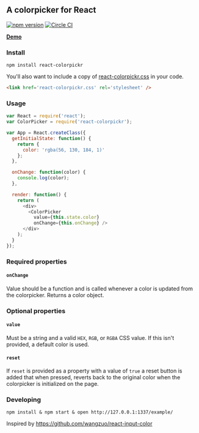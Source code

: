 A colorpicker for React
---

[![npm version](http://img.shields.io/npm/v/react-colorpickr.svg)](https://npmjs.org/package/react-colorpickr) [![Circle CI](https://circleci.com/gh/mapbox/react-colorpickr.svg?style=svg&circle-token=7b6e2687ff5804946f2c0ef5a8a93ad92a4c8ff3)](https://circleci.com/gh/mapbox/react-colorpickr)

__[Demo](https://www.mapbox.com/react-colorpickr/example/)__

### Install

    npm install react-colorpickr

You'll also want to include a copy of [react-colorpickr.css](https://github.com/mapbox/react-colorpickr/blob/mb-pages/react-colorpickr.css) in your code.

``` html
<link href='react-colorpickr.css' rel='stylesheet' />
```

### Usage

```js
var React = require('react');
var ColorPicker = require('react-colorpickr');

var App = React.createClass({
  getInitialState: function() {
    return {
      color: 'rgba(56, 130, 184, 1)'
    };
  },

  onChange: function(color) {
    console.log(color);
  },

  render: function() {
    return (
      <div>
        <ColorPicker
          value={this.state.color}
          onChange={this.onChange} />
      </div>
    );
  }
});
```

### Required properties

#### `onChange`

Value should be a function and is called whenever a color is updated from
the colorpicker. Returns a color object.

### Optional properties

#### `value`

Must be a string and a valid `HEX`, `RGB`, or `RGBA` CSS value. If this isn't
provided, a default color is used.

#### `reset`

If `reset` is provided as a property with a value of `true` a reset button is
added that when pressed, reverts back to the original color when the
colorpicker is initialized on the page.

### Developing

    npm install & npm start & open http://127.0.0.1:1337/example/

Inspired by https://github.com/wangzuo/react-input-color
